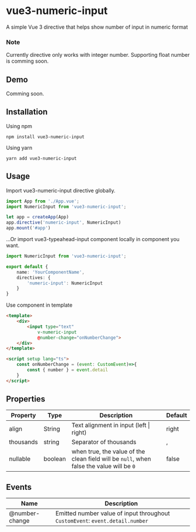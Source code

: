 
# vue3-numeric-input

A simple Vue 3 directive that helps show number of input in numeric format

### Note
Currently directive only works with integer number. Supporting float number is comming soon.
## Demo

Comming soon.
  <!-- - [Example page](https://vue3-typeahdead-input.vercel.app/) -->


## Installation

Using npm
```
npm install vue3-numeric-input
```

Using yarn
```
yarn add vue3-numeric-input
```

## Usage
Import vue3-numeric-input directive globally.

```ts
import App from './App.vue';
import NumericInput from 'vue3-numeric-input';

let app = createApp(App)
app.directive('numeric-input', NumericInput)
app.mount('#app')
```

...Or import vue3-typeahead-input component locally in component you want. 

```ts
import NumericInput from 'vue3-numeric-input';

export default {
    name: 'YourComponentName',
    directives: {
        'numeric-input': NumericInput
    }
}
```
Use component in template
```html
<template>
    <div>
        <input type="text"
            v-numeric-input
            @number-change="onNumberChange">
    </div>
</template>

<script setup lang="ts">
    const onNumberChange = (event: CustomEvent)=>{
        const { number } = event.detail 
    }
</script>

```

## Properties

| Property  | Type | Description | Default |
|---|---|---|---|
| align | String | Text alignment in input (left \| right) | right |
| thousands | string | Separator of thousands | , |
| nullable | boolean | when true, the value of the clean field will be `null`, when false the value will be `0` | false |



## Events

| Name | Description |
| ---- | ----------- |
| @number-change | Emitted number value of input throughout `CustomEvent`: `event.detail.number` |

